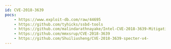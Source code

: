 ```yaml
---
id: CVE-2018-3639
pocs: 
    - https://www.exploit-db.com/raw/44695
    - https://github.com/tyhicks/ssbd-tools
    - https://github.com/malindarathnayake/Intel-CVE-2018-3639-Mitigation_RegistryUpdate
    - https://github.com/mmxsrup/CVE-2018-3639
    - https://github.com/Shuiliusheng/CVE-2018-3639-specter-v4-
---
```


